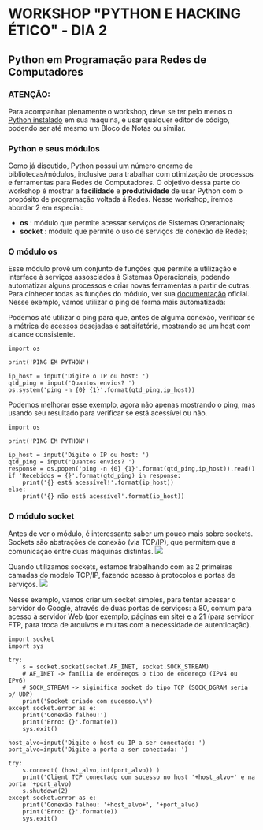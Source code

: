 # WORKSHOP "PYTHON E HACKING ÉTICO" - DIA 2

## Python em Programação para Redes de Computadores

### ATENÇÃO:
Para acompanhar plenamente o workshop, deve se ter pelo menos o [Python instalado](https://www.python.org/downloads/) em sua máquina, e usar qualquer editor de código, podendo ser até mesmo um Bloco de Notas ou similar.

### Python e seus módulos

Como já discutido, Python possui um número enorme de bibliotecas/módulos, inclusive para trabalhar com otimização de processos e ferramentas para Redes de Computadores. O objetivo dessa parte do workshop é mostrar a **facilidade** e **produtividade** de usar Python com o propósito de programação voltada á Redes.
Nesse workshop, iremos abordar 2 em especial:
+ **os** : módulo que permite acessar serviços de Sistemas Operacionais;
+ **socket** : módulo que permite o uso de serviços de conexão de Redes;

### O módulo os

Esse módulo provê um conjunto de funções que permite a utilização e interface à serviços assosciados à Sistemas Operacionais, podendo automatizar alguns processos e criar novas ferramentas a partir de outras. Para cinhecer todas as funções do módulo, ver sua [documentação](https://docs.python.org/3/library/os.html) oficial.
Nesse exemplo, vamos utilizar o ping de forma mais automatizada:

Podemos até utilizar o ping para que, antes de alguma conexão, verificar se a métrica de acessos desejadas é satisifatória, mostrando se um host com alcance consistente.

```{r}
import os

print('PING EM PYTHON')

ip_host = input('Digite o IP ou host: ')
qtd_ping = input('Quantos envios? ')
os.system('ping -n {0} {1}'.format(qtd_ping,ip_host))
```
Podemos melhorar esse exemplo, agora não apenas mostrando o ping, mas usando seu resultado para verificar se está acessível ou não.

```{r}
import os

print('PING EM PYTHON')

ip_host = input('Digite o IP ou host: ')
qtd_ping = input('Quantos envios? ')  
response = os.popen('ping -n {0} {1}'.format(qtd_ping,ip_host)).read()
if 'Recebidos = {}'.format(qtd_ping) in response:
    print('{} está acessível!'.format(ip_host))
else:
    print('{} não está acessível'.format(ip_host))
```

### O módulo socket

Antes de ver o módulo, é interessante saber um pouco mais sobre sockets. Sockets são abstrações de conexão (via TCP/IP), que permitem que a comunicação entre duas máquinas distintas.
![](https://miro.medium.com/max/567/1*dTcOPDdDQyQExxPo1akCrA.png)

Quando utilizamos sockets, estamos trabalhando com as 2 primeiras camadas do modelo TCP/IP, fazendo acesso à protocolos e portas de serviços.
![](https://miro.medium.com/max/538/1*tCd-YCnFRUTX5H7n8I-6yA.png)

Nesse exemplo, vamos criar um socket simples, para tentar acessar o servidor do Google, através de duas portas de serviços: a 80, comum para acesso à servidor Web (por exemplo, páginas em site) e a 21 (para servidor FTP, para troca de arquivos e muitas com a necessidade de autenticação).
```{r}
import socket
import sys

try:
    s = socket.socket(socket.AF_INET, socket.SOCK_STREAM)
    # AF_INET -> família de endereços o tipo de endereço (IPv4 ou IPv6)
    # SOCK_STREAM -> siginifica socket do tipo TCP (SOCK_DGRAM seria p/ UDP)
    print('Socket criado com sucesso.\n')
except socket.error as e:
    print('Conexão falhou!')
    print('Erro: {}'.format(e))
    sys.exit()

host_alvo=input('Digite o host ou IP a ser conectado: ')
port_alvo=input('Digite a porta a ser conectada: ')

try:
    s.connect( (host_alvo,int(port_alvo)) )
    print('Client TCP conectado com sucesso no host '+host_alvo+' e na porta '+port_alvo)
    s.shutdown(2)
except socket.error as e:
    print('Conexão falhou: '+host_alvo+', '+port_alvo)
    print('Erro: {}'.format(e))
    sys.exit()
```
